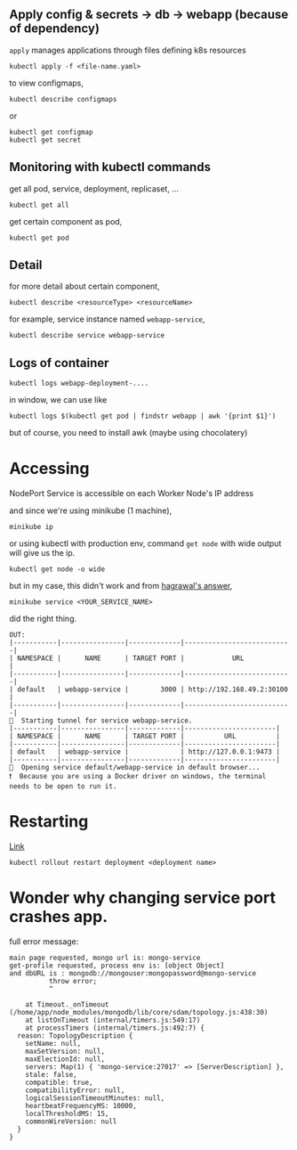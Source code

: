 ## Apply config & secrets -> db -> webapp (because of dependency)

`apply` manages applications through files defining k8s resources
```
kubectl apply -f <file-name.yaml>
```
to view configmaps,
```
kubectl describe configmaps
```
or
```
kubectl get configmap
kubectl get secret
```

## Monitoring with kubectl commands
get all pod, service, deployment, replicaset, ...
```
kubectl get all
```
get certain component as pod,
```
kubectl get pod
```

## Detail

for more detail about certain component,
```
kubectl describe <resourceType> <resourceName>
```
for example, service instance named `webapp-service`,
```
kubectl describe service webapp-service
```

## Logs of container
```
kubectl logs webapp-deployment-....
```
in window, we can use like 
```
kubectl logs $(kubectl get pod | findstr webapp | awk '{print $1}')
```
but of course, you need to install awk (maybe using chocolatery)

# Accessing
NodePort Service is accessible on each Worker Node's IP address

and since we're using minikube (1 machine), 

```
minikube ip
```

or using kubectl with production env, command `get node` with wide output will give us the ip.

```
kubectl get node -o wide
```

but in my case, this didn't work and from [hagrawal's answer](https://stackoverflow.com/questions/66607112/minikube-on-wsl2-windows-10-minikube-ip-not-reachable),

```
minikube service <YOUR_SERVICE_NAME>
```
did the right thing.
```
OUT:
|-----------|----------------|-------------|---------------------------|
| NAMESPACE |      NAME      | TARGET PORT |            URL            |
|-----------|----------------|-------------|---------------------------|
| default   | webapp-service |        3000 | http://192.168.49.2:30100 |
|-----------|----------------|-------------|---------------------------|
🏃  Starting tunnel for service webapp-service.
|-----------|----------------|-------------|-----------------------|
| NAMESPACE |      NAME      | TARGET PORT |          URL          |
|-----------|----------------|-------------|-----------------------|
| default   | webapp-service |             | http://127.0.0.1:9473 |
|-----------|----------------|-------------|-----------------------|
🎉  Opening service default/webapp-service in default browser...
❗  Because you are using a Docker driver on windows, the terminal needs to be open to run it.
```


# Restarting
[Link](https://linuxhint.com/kubectl-restart-the-pod/)
```
kubectl rollout restart deployment <deployment name>
```

# Wonder why changing service port crashes app.
full error message:
```
main page requested, mongo url is: mongo-service
get-profile requested, process env is: [object Object]
and dbURL is : mongodb://mongouser:mongopassword@mongo-service
          throw error;
          ^

    at Timeout._onTimeout (/home/app/node_modules/mongodb/lib/core/sdam/topology.js:438:30)
    at listOnTimeout (internal/timers.js:549:17)
    at processTimers (internal/timers.js:492:7) {
  reason: TopologyDescription {
    setName: null,
    maxSetVersion: null,
    maxElectionId: null,
    servers: Map(1) { 'mongo-service:27017' => [ServerDescription] },
    stale: false,
    compatible: true,
    compatibilityError: null,
    logicalSessionTimeoutMinutes: null,
    heartbeatFrequencyMS: 10000,
    localThresholdMS: 15,
    commonWireVersion: null
  }
}
```